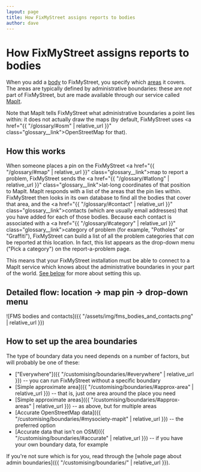 ```yaml
---
layout: page
title: How FixMyStreet assigns reports to bodies
author: dave
---
```


# How FixMyStreet assigns reports to bodies

<p class="lead">
  When you add a <a href="{{ "/glossary/#body" | relative_url }}" class="glossary__link">body</a>
  to FixMyStreet, you specify which <a href="{{ "/glossary/#area" | relative_url }}" class="glossary__link">areas</a>
  it covers. The areas are typically defined by administrative boundaries: these
  are <em>not</em> part of FixMyStreet, but are made available through our
  service called <a href="{{ "/glossary/#mapit" | relative_url }}" class="glossary__link">MapIt</a>.
</p>

Note that MapIt tells FixMyStreet what administrative boundaries a point lies
within: it does not actually draw the maps (by default, FixMyStreet uses
<a href="{{ "/glossary/#osm" | relative_url }}" class="glossary__link">OpenStreetMap</a> for that).

## How this works

When someone places a pin on the FixMyStreet
<a href="{{ "/glossary/#map" | relative_url }}" class="glossary__link">map</a>
to report a problem, FixMyStreet sends the 
<a href="{{ "/glossary/#latlong" | relative_url }}" class="glossary__link">lat-long</a>
coordinates of that position to MapIt. MapIt responds with a list of the areas
that the pin lies within. FixMyStreet then looks in its own database to find
all the bodies that cover that area, and the
<a href="{{ "/glossary/#contact" | relative_url }}" class="glossary__link">contacts</a>
(which are usually email addresses) that you have added for each of
those bodies. Because each contact is associated with a
<a href="{{ "/glossary/#category" | relative_url }}" class="glossary__link">category</a>
of problem (for example, "Potholes" or "Graffiti"), FixMyStreet can build a
list of all the problem categories that *can* be reported at this location. In
fact, this list appears as the drop-down menu ("Pick a category") on the
report-a-problem page.

This means that your FixMyStreet installation must be able to connect to a
MapIt service which knows about the administrative boundaries in your part of the
world. [See below](#boundaries) for more about setting this up.

## Detailed flow: location &rarr; map pin &rarr; drop-down menu

![FMS bodies and contacts]({{ "/assets/img/fms_bodies_and_contacts.png" | relative_url }})

<a name="boundaries"> </a>

## How to set up the area boundaries

The type of boundary data you need depends on a number of factors, but will
probably be one of these:

   * ["Everywhere"]({{ "/customising/boundaries/#everywhere" | relative_url }}) -- you can run FixMyStreet without a specific boundary
   * [Simple approximate area]({{ "/customising/boundaries/#approx-area" | relative_url }}) -- that is, just one area around the place you need
   * [Simple approximate areas]({{ "/customising/boundaries/#approx-areas" | relative_url }}) -- as above, but for multiple areas
   * [Accurate OpenStreetMap data]({{ "/customising/boundaries/#mysociety-mapit" | relative_url }}) -- the preferred option
   * [Accurate data that isn't on OSM]({{ "/customising/boundaries/#accurate" | relative_url }}) -- if you have your own boundary data, for example

If you're not sure which is for you, read through the 
[whole page about admin boundaries]({{ "/customising/boundaries/" | relative_url }}).


